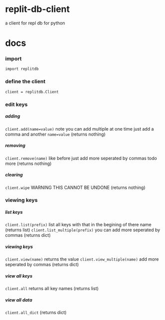 # replit-db-client
a client for repl db for python


# docs
### import
`import replitdb`
### define the client
`client = replitdb.Client`
### edit keys
##### adding
`client.add(name=value)` note you can add multiple at one time just add a comma and another `name=value` (returns nothing)
##### removing
`client.remove(name)` like before just add more seperated by commas todo more (returns nothing)
##### clearing
`client.wipe` WARNING THIS CANNOT BE UNDONE (returns nothing)
### viewing keys
##### list keys
`client.list(prefix)` list all keys with that in the begining of there name (returns list)
`client.list_multiple(prefix)` you can add more seperated by commas (returns dict)
##### viewing keys
`client.view(name)` returns  the value
`client.view_multiple(name)` add more seperated by commas (returns dict)
##### view all keys
`client.all` returns all key names (returns list)
##### view all data
`client.all_dict` (returns dict)
